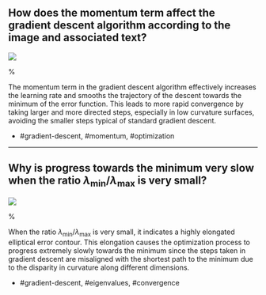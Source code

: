 ## How does the momentum term affect the gradient descent algorithm according to the image and associated text?

![](https://cdn.mathpix.com/cropped/2024_05_26_3303158b4fe79cdfa9ebg-1.jpg?height=452&width=1055&top_left_y=214&top_left_x=506)

%

The momentum term in the gradient descent algorithm effectively increases the learning rate and smooths the trajectory of the descent towards the minimum of the error function. This leads to more rapid convergence by taking larger and more directed steps, especially in low curvature surfaces, avoiding the smaller steps typical of standard gradient descent.

- #gradient-descent, #momentum, #optimization

---

## Why is progress towards the minimum very slow when the ratio $\lambda_{\min } / \lambda_{\max }$ is very small?

![](https://cdn.mathpix.com/cropped/2024_05_26_3303158b4fe79cdfa9ebg-1.jpg?height=452&width=1055&top_left_y=214&top_left_x=506)

%

When the ratio $\lambda_{\min } / \lambda_{\max }$ is very small, it indicates a highly elongated elliptical error contour. This elongation causes the optimization process to progress extremely slowly towards the minimum since the steps taken in gradient descent are misaligned with the shortest path to the minimum due to the disparity in curvature along different dimensions.

- #gradient-descent, #eigenvalues, #convergence